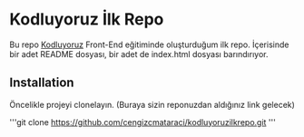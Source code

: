 # Kodluyoruz İlk Repo
Bu repo [Kodluyoruz](https://kodluyoruz.org) Front-End eğitiminde oluşturduğum ilk repo. İçerisinde bir adet README dosyası, bir adet de index.html dosyası barındırıyor. 

## Installation
Öncelikle projeyi clonelayın. (Buraya sizin reponuzdan aldığınız link gelecek)

'''git clone https://github.com/cengizcmataraci/kodluyoruzilkrepo.git
'''
